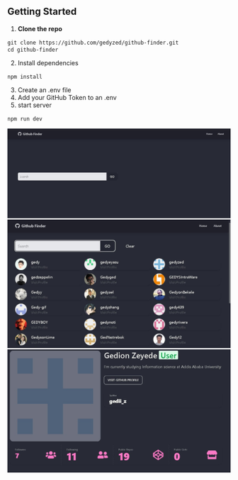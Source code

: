 ## Getting Started

1. **Clone the repo**
```
git clone https://github.com/gedyzed/github-finder.git
cd github-finder
```

2. Install dependencies
```
npm install
```
3. Create an .env file
4. Add your GitHub Token to an .env
5. start server
```
npm run dev
```

![App Screenshot](./src/assets/home.jpg)
![App Screenshot](src/assets/search.jpg)
![App Screenshot](src/assets/profile.jpg)

 
